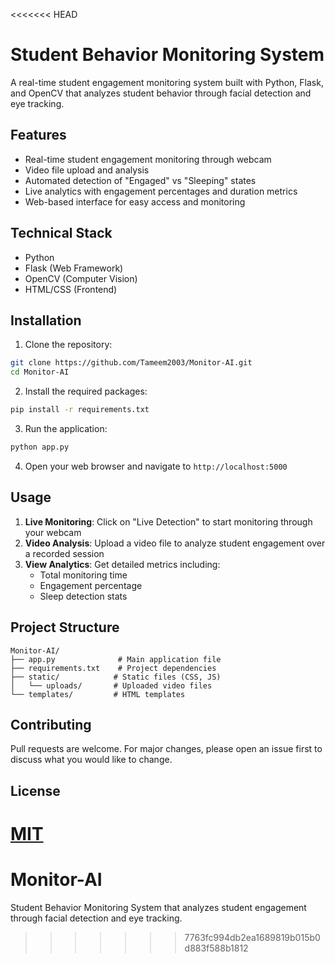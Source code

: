 <<<<<<< HEAD
# Student Behavior Monitoring System

A real-time student engagement monitoring system built with Python, Flask, and OpenCV that analyzes student behavior through facial detection and eye tracking.

## Features

- Real-time student engagement monitoring through webcam
- Video file upload and analysis
- Automated detection of "Engaged" vs "Sleeping" states
- Live analytics with engagement percentages and duration metrics
- Web-based interface for easy access and monitoring

## Technical Stack

- Python
- Flask (Web Framework)
- OpenCV (Computer Vision)
- HTML/CSS (Frontend)

## Installation

1. Clone the repository:
```bash
git clone https://github.com/Tameem2003/Monitor-AI.git
cd Monitor-AI
```

2. Install the required packages:
```bash
pip install -r requirements.txt
```

3. Run the application:
```bash
python app.py
```

4. Open your web browser and navigate to `http://localhost:5000`

## Usage

1. **Live Monitoring**: Click on "Live Detection" to start monitoring through your webcam
2. **Video Analysis**: Upload a video file to analyze student engagement over a recorded session
3. **View Analytics**: Get detailed metrics including:
   - Total monitoring time
   - Engagement percentage
   - Sleep detection stats

## Project Structure

```
Monitor-AI/
├── app.py              # Main application file
├── requirements.txt    # Project dependencies
├── static/            # Static files (CSS, JS)
│   └── uploads/       # Uploaded video files
└── templates/         # HTML templates
```

## Contributing

Pull requests are welcome. For major changes, please open an issue first to discuss what you would like to change.

## License

[MIT](https://choosealicense.com/licenses/mit/)
=======
# Monitor-AI
Student Behavior Monitoring System that analyzes student engagement through facial detection and eye tracking.
>>>>>>> 7763fc994db2ea1689819b015b0d883f588b1812
